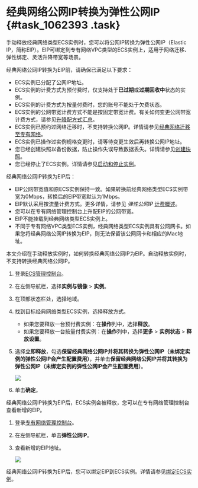 # 经典网络公网IP转换为弹性公网IP {#task_1062393 .task}

手动释放经典网络类型ECS实例时，您可以将公网IP转换为弹性公网IP（Elastic IP，简称EIP）。EIP可绑定到专有网络VPC类型的ECS实例上，适用于网络迁移、弹性绑定、灵活升降带宽等场景。

经典网络公网IP转换为EIP前，请确保已满足以下要求：

-   ECS实例已分配了公网IP地址。
-   ECS实例的计费方式为预付费时，仅支持处于**已过期**或**过期回收中**状态的实例。
-   ECS实例的计费方式为按量付费时，您的账号不能处于欠费状态。
-   ECS实例的公网带宽计费方式不能是按固定带宽计费。有关如何变更公网带宽计费方式，请参见[升降配方式汇总](../cn.zh-CN/实例/升降配实例/升降配方式汇总.md#)。
-   ECS实例已预约过网络迁移时，不支持转换公网IP。详情请参见[经典网络迁移至专有网络](cn.zh-CN/网络/经典网络迁移至专有网络.md#)。
-   ECS实例已操作过实例规格变更时，请等待变更生效后再转换公网IP地址。
-   您已经创建快照以备份数据，防止操作失误导致数据丢失。详情请参见[创建快照](cn.zh-CN/快照/使用快照/创建快照.md#)。
-   您已经停止了ECS实例。详情请参见[启动和停止实例](../cn.zh-CN/实例/管理实例/启动和停止实例.md#)。

经典网络公网IP转换为EIP后：

-   EIP公网带宽值和原ECS实例保持一致。如果转换前经典网络类型ECS实例带宽为0Mbps，转换后的EIP带宽默认为1Mbps。
-   EIP默认采用按流量计费方式。更多详情，请参见 *弹性公网IP* [计费概述](../../../../../cn.zh-CN/产品定价/计费概述.md#)。
-   您可以在专有网络管理控制台上升配EIP的公网带宽。
-   EIP不能挂载到经典网络类型ECS实例上。
-   不同于专有网络VPC类型ECS实例，经典网络类型ECS实例具有公网网卡。如果您将经典网络公网IP转换为EIP，则无法保留该公网网卡和相应的Mac地址。

本文介绍在手动释放实例时，如何转换经典网络公网IP为EIP。自动释放实例时，不支持转换经典网络公网IP。

1.  登录[ECS管理控制台](https://ecs.console.aliyun.com)。
2.  在左侧导航栏，选择**实例与镜像** \> **实例**。
3.  在顶部状态栏处，选择地域。
4.  找到目标经典网络类型ECS实例，选择释放方式。 
    -   如果您要释放一台预付费实例：在**操作**列中，选择**释放**。
    -   如果您要释放一台按量付费实例：在**操作**列中，选择**更多** \> **实例状态** \> **释放设置**。
5.  选择**立即释放**，勾选**保留经典网络公网IP并将其转换为弹性公网IP（未绑定实例的弹性公网IP会产生配置费用）**，并单击**保留经典网络公网IP并将其转换为弹性公网IP（未绑定实例的弹性公网IP会产生配置费用）**。 

    ![](http://static-aliyun-doc.oss-cn-hangzhou.aliyuncs.com/assets/img/855866/156289587951065_zh-CN.png)

6.  单击**确定**。

经典网络公网IP转换为EIP后，ECS实例会被释放，您可以在专有网络管理控制台查看新增的EIP。

1.  登录[专有网络管理控制台](https://vpcnext.console.aliyun.com)。
2.  在左侧导航栏，单击**弹性公网IP**。
3.  查看新增的EIP地址。

    ![](http://static-aliyun-doc.oss-cn-hangzhou.aliyuncs.com/assets/img/855866/156289587951066_zh-CN.png)


经典网络公网IP转换为EIP后，您可以绑定EIP到ECS实例。详情请参见[绑定ECS实例](../../../../../cn.zh-CN/用户指南/绑定云资源/绑定ECS实例.md#)。

